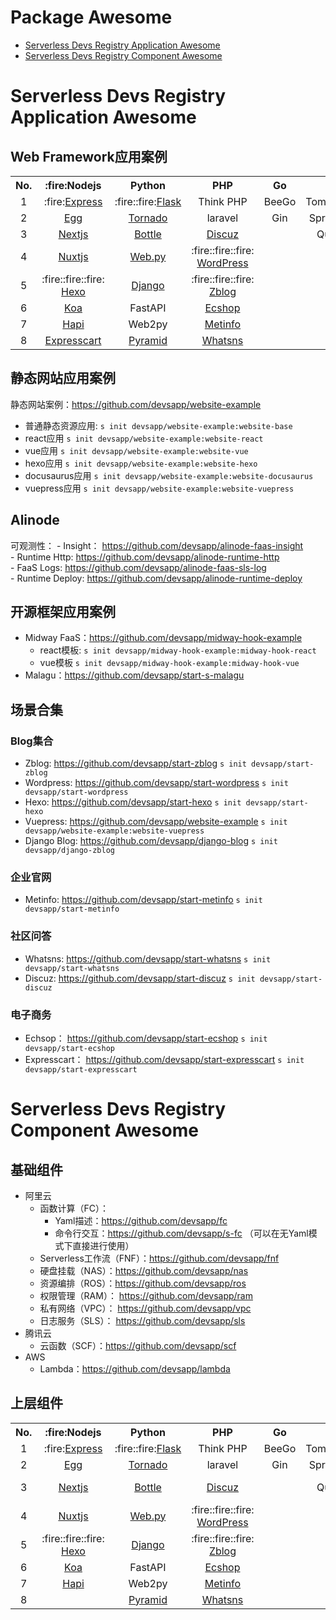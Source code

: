 # Package Awesome

- [Serverless Devs Registry Application Awesome](#serverless-devs-registry-application-awesome)
- [Serverless Devs Registry Component Awesome](#serverless-devs-registry-component-awesome)


# Serverless Devs Registry Application Awesome

## Web Framework应用案例

<table>
<tr>
<th>No.</th>
<th>:fire:Nodejs</th>
<th>Python</th>
<th>PHP</th>
<th>Go</th>
<th>Java</th>
<th>Others</th>
</tr>
<tr>
<td align="center">1</td>
<td align="center">:fire:<a href="https://github.com/devsapp/start-express">Express</a></td>
<td align="center">:fire::fire:<a href="https://github.com/devsapp/start-flask">Flask</a></td>
<td align="center">Think PHP</td>
<td align="center">BeeGo</td>
<td align="center">Tomcat/Jetty</td>
<td align="center">Gatsby</td>
</tr>
<tr>
<td align="center">2</td>
<td align="center"><a href="https://github.com/devsapp/start-egg">Egg</a></td>
<td align="center"><a href="https://github.com/devsapp/start-tornado">Tornado</a></td>
<td align="center">laravel</td>
<td align="center">Gin</td>
<td align="center">Spring Boot</td><td>Hugo</td>
</tr>
<tr>
<td align="center">3</td>
<td align="center"><a href="https://github.com/devsapp/start-next">Nextjs</a></td>
<td align="center"><a href="https://github.com/devsapp/start-bottle">Bottle</a></td>
    <td align="center"><a href="https://github.com/devsapp/start-discuz">Discuz</a></td><td></td><td align="center">Quarkus</td>
<td align="center"></td>
</tr>
<tr>
<td align="center">4</td>
<td align="center"><a href="https://github.com/devsapp/start-nuxt">Nuxtjs</a></td>
<td align="center"><a href="https://github.com/devsapp/start-webpy">Web.py</a></td>
<td align="center"> :fire::fire::fire: <a href="https://github.com/devsapp/start-wordpress" >WordPress</a></td><td></td><td></td>
<td align="center"></td>
</tr>
<tr>
<td align="center">5</td>
<td align="center"> :fire::fire::fire: <a href="https://github.com/devsapp/start-hexo" >Hexo</a></td>
<td align="center"><a href="https://github.com/devsapp/start-django" >Django</a></td>
<td align="center"> :fire::fire::fire: <a href="https://github.com/devsapp/start-zblog" >Zblog</a></td><td></td><td></td>
<td align="center"></td>
</tr>
<tr>
<td align="center">6</td>
<td align="center"><a href="https://github.com/devsapp/start-koa" >Koa</a></td>
<td align="center">FastAPI</td>
<td align="center"><a href="https://github.com/devsapp/start-ecshop" >Ecshop</a></td><td></td><td></td><td></td>
</tr>
<tr>
<td align="center">7</td>
<td align="center"><a href="https://github.com/devsapp/start-hapi" >Hapi</a></td>
<td align="center">Web2py</td>
<td align="center"><a href="https://github.com/devsapp/start-metinfo" >Metinfo</a></td>
    <td></td><td></td><td></td>
</tr>
<tr>
<td align="center">8</td>
    <td align="center"><a href="https://github.com/devsapp/start-expresscart">Expresscart</a></td>
<td align="center"><a href="https://github.com/devsapp/start-pyramid" >Pyramid</a></td>
<td align="center"><a href="https://github.com/devsapp/start-whatsns" >Whatsns</a></td><td></td><td></td><td></td>
</tr>
</table>

## 静态网站应用案例

静态网站案例：https://github.com/devsapp/website-example
- 普通静态资源应用: `s init devsapp/website-example:website-base`
- react应用 `s init devsapp/website-example:website-react`
- vue应用 `s init devsapp/website-example:website-vue`
- hexo应用 `s init devsapp/website-example:website-hexo`
- docusaurus应用 `s init devsapp/website-example:website-docusaurus`
- vuepress应用 `s init devsapp/website-example:website-vuepress`

## Alinode
可观测性：
    - Insight： https://github.com/devsapp/alinode-faas-insight    
    - Runtime Http:  https://github.com/devsapp/alinode-runtime-http    
    - FaaS Logs:  https://github.com/devsapp/alinode-faas-sls-log    
    - Runtime Deploy:  https://github.com/devsapp/alinode-runtime-deploy

## 开源框架应用案例
- Midway FaaS：https://github.com/devsapp/midway-hook-example
    - react模板: `s init devsapp/midway-hook-example:midway-hook-react`
    - vue模板 `s init devsapp/midway-hook-example:midway-hook-vue`
- Malagu：https://github.com/devsapp/start-s-malagu

## 场景合集

### Blog集合
- Zblog:  https://github.com/devsapp/start-zblog    `s init devsapp/start-zblog`
- Wordpress:  https://github.com/devsapp/start-wordpress    `s init devsapp/start-wordpress`
- Hexo:  https://github.com/devsapp/start-hexo    `s init devsapp/start-hexo`
- Vuepress:  https://github.com/devsapp/website-example    `s init devsapp/website-example:website-vuepress`
- Django Blog: https://github.com/devsapp/django-blog    `s init devsapp/django-zblog` 

### 企业官网
- Metinfo: https://github.com/devsapp/start-metinfo   `s init devsapp/start-metinfo`

### 社区问答
- Whatsns: https://github.com/devsapp/start-whatsns   `s init devsapp/start-whatsns`
- Discuz: https://github.com/devsapp/start-discuz   `s init devsapp/start-discuz`

### 电子商务
- Echsop： https://github.com/devsapp/start-ecshop    `s init devsapp/start-ecshop`
- Expresscart： https://github.com/devsapp/start-expresscart    `s init devsapp/start-expresscart`



# Serverless Devs Registry Component Awesome

## 基础组件

- 阿里云
    - 函数计算（FC）：
        - Yaml描述：https://github.com/devsapp/fc
        - 命令行交互：https://github.com/devsapp/s-fc （可以在无Yaml模式下直接进行使用）
    - Serverless工作流（FNF）：https://github.com/devsapp/fnf
    - 硬盘挂载（NAS）：https://github.com/devsapp/nas
    - 资源编排（ROS）：https://github.com/devsapp/ros
    - 权限管理（RAM）： https://github.com/devsapp/ram
    - 私有网络（VPC）： https://github.com/devsapp/vpc
    - 日志服务（SLS）： https://github.com/devsapp/sls
- 腾讯云
    - 云函数（SCF）：https://github.com/devsapp/scf
- AWS
    - Lambda：https://github.com/devsapp/lambda

## 上层组件

<table>
<tr>
<th>No.</th>
<th>:fire:Nodejs</th>
<th>Python</th>
<th>PHP</th>
<th>Go</th>
<th>Java</th>
<th>Others</th>
</tr>
<tr>
<td align="center">1</td>
<td align="center">:fire:<a href="https://github.com/devsapp/express">Express</a></td>
<td align="center">:fire::fire:<a href="https://github.com/devsapp/flask">Flask</a></td>
<td align="center">Think PHP</td>
<td align="center">BeeGo</td>
<td align="center">Tomcat/Jetty</td>
<td align="center">Gatsby</td>
</tr>
<tr>
<td align="center">2</td>
<td align="center"><a href="https://github.com/devsapp/egg">Egg</a></td>
<td align="center"><a href="https://github.com/devsapp/tornado">Tornado</a></td>
<td align="center">laravel</td>
<td align="center">Gin</td>
<td align="center">Spring Boot</td>
<td align="center">Hugo</td>
</tr>
<tr>
<td align="center">3</td>
<td align="center"><a href="https://github.com/devsapp/next">Nextjs</a></td>
<td align="center"><a href="https://github.com/devsapp/bottle">Bottle</a></td>
<td align="center"><a href="https://github.com/devsapp/discuz">Discuz</a></td><td></td><td align="center">Quarkus</td>
<td align="center">:fire::fire:<a href="https://github.com/devsapp/midway-hook">Midway FaaS</a></td>
</tr>
<tr>
<td align="center">4</td>
<td align="center"><a href="https://github.com/devsapp/nuxt">Nuxtjs</a></td>
<td align="center"><a href="https://github.com/devsapp/webpy">Web.py</a></td>
<td align="center"> :fire::fire::fire: <a href="https://github.com/devsapp/wordpress" >WordPress</a></td><td></td><td></td>
<td align="center">:fire:<a href="https://github.com/devsapp/s-malagu">Malagu</a></td>
</tr>
<tr>
<td align="center">5</td>
<td align="center"> :fire::fire::fire: <a href="https://github.com/devsapp/hexo" >Hexo</a></td>
<td align="center"><a href="https://github.com/devsapp/django" >Django</a></td>
<td align="center"> :fire::fire::fire: <a href="https://github.com/devsapp/zblog" >Zblog</a></td><td></td><td></td>
<td align="center">:fire::fire::fire:<a href="https://github.com/devsapp/website">Website</a></td>
</tr>
<tr>
<td align="center">6</td>
<td align="center"><a href="https://github.com/devsapp/koa" >Koa</a></td>
<td align="center">FastAPI</td>
<td align="center"><a href="https://github.com/devsapp/ecshop" >Ecshop</a></td><td></td><td></td><td></td>
</tr>
<tr>
<td align="center">7</td>
<td align="center"><a href="https://github.com/devsapp/hapi" >Hapi</a></td>
<td align="center">Web2py</td>
<td align="center"><a href="https://github.com/devsapp/metinfo" >Metinfo</a></td>
    <td></td><td></td><td></td>
</tr>
<tr>
<td align="center">8</td>
<td align="center"></td>
<td align="center"><a href="https://github.com/devsapp/pyramid" >Pyramid</a></td>
<td align="center"><a href="https://github.com/devsapp/whatsns" >Whatsns</a></td><td></td><td></td><td></td>
</tr>
</table>
